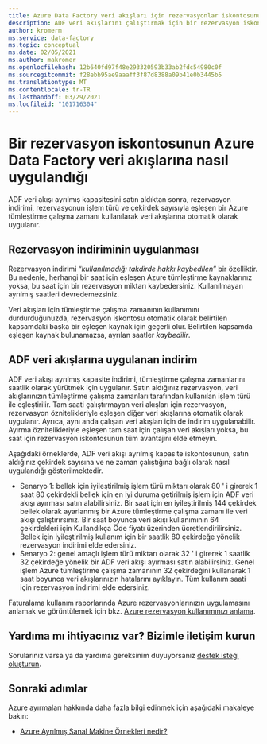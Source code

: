 ```yaml
---
title: Azure Data Factory veri akışları için rezervasyonlar iskontosunu anlayın | Microsoft Docs
description: ADF veri akışlarını çalıştırmak için bir rezervasyon iskontosunun nasıl uygulanacağını öğrenin. İndirim bu veri akışlarına saatlik olarak uygulanır.
author: kromerm
ms.service: data-factory
ms.topic: conceptual
ms.date: 02/05/2021
ms.author: makromer
ms.openlocfilehash: 12b640fd97f48e293320593b33ab2fdc54980c0f
ms.sourcegitcommit: f28ebb95ae9aaaff3f87d8388a09b41e0b3445b5
ms.translationtype: MT
ms.contentlocale: tr-TR
ms.lasthandoff: 03/29/2021
ms.locfileid: "101716304"
---
```

# <a name="how-a-reservation-discount-is-applied-to-azure-data-factory-data-flows"></a>Bir rezervasyon iskontosunun Azure Data Factory veri akışlarına nasıl uygulandığı

ADF veri akışı ayrılmış kapasitesini satın aldıktan sonra, rezervasyon indirimi, rezervasyonun işlem türü ve çekirdek sayısıyla eşleşen bir Azure tümleştirme çalışma zamanı kullanılarak veri akışlarına otomatik olarak uygulanır.

## <a name="how-reservation-discount-is-applied"></a>Rezervasyon indiriminin uygulanması

Rezervasyon indirimi “*kullanılmadığı takdirde hakkı kaybedilen*” bir özelliktir. Bu nedenle, herhangi bir saat için eşleşen Azure tümleştirme kaynaklarınız yoksa, bu saat için bir rezervasyon miktarı kaybedersiniz. Kullanılmayan ayrılmış saatleri devredemezsiniz.

Veri akışları için tümleştirme çalışma zamanının kullanımını durdurduğunuzda, rezervasyon iskontosu otomatik olarak belirtilen kapsamdaki başka bir eşleşen kaynak için geçerli olur. Belirtilen kapsamda eşleşen kaynak bulunamazsa, ayrılan saatler *kaybedilir*.

## <a name="discount-applied-to-adf-data-flows"></a>ADF veri akışlarına uygulanan indirim

ADF veri akışı ayrılmış kapasite indirimi, tümleştirme çalışma zamanlarını saatlik olarak yürütmek için uygulanır. Satın aldığınız rezervasyon, veri akışlarınızın tümleştirme çalışma zamanları tarafından kullanılan işlem türü ile eşleştirilir. Tam saati çalıştırmayan veri akışları için rezervasyon, rezervasyon öznitelikleriyle eşleşen diğer veri akışlarına otomatik olarak uygulanır. Ayrıca, aynı anda çalışan veri akışları için de indirim uygulanabilir. Ayırma öznitelikleriyle eşleşen tam saat için çalışan veri akışları yoksa, bu saat için rezervasyon iskontosunun tüm avantajını elde etmeyin.

Aşağıdaki örneklerde, ADF veri akışı ayrılmış kapasite iskontosunun, satın aldığınız çekirdek sayısına ve ne zaman çalıştığına bağlı olarak nasıl uygulandığı gösterilmektedir.

- Senaryo 1: bellek için iyileştirilmiş işlem türü miktarı olarak 80 ' i girerek 1 saat 80 çekirdekli bellek için en iyi duruma getirilmiş işlem için ADF veri akışı ayırması satın alabilirsiniz. Bir saat için en iyileştirilmiş 144 çekirdek bellek olarak ayarlanmış bir Azure tümleştirme çalışma zamanı ile veri akışı çalıştırırsınız. Bir saat boyunca veri akışı kullanımının 64 çekirdekleri için Kullandıkça Öde fiyatı üzerinden ücretlendirilirsiniz. Bellek için iyileştirilmiş kullanım için bir saatlik 80 çekirdeğe yönelik rezervasyon indirimi elde edersiniz.
- Senaryo 2: genel amaçlı işlem türü miktarı olarak 32 ' i girerek 1 saatlik 32 çekirdeğe yönelik bir ADF veri akışı ayırması satın alabilirsiniz. Genel işlem Azure tümleştirme çalışma zamanının 32 çekirdeğini kullanarak 1 saat boyunca veri akışlarınızın hatalarını ayıklayın. Tüm kullanım saati için rezervasyon indirimi elde edersiniz.

Faturalama kullanım raporlarında Azure rezervasyonlarınızın uygulamasını anlamak ve görüntülemek için bkz. [Azure rezervasyon kullanımınızı anlama](../cost-management-billing/reservations/understand-reserved-instance-usage-ea.md).

## <a name="need-help-contact-us"></a>Yardıma mı ihtiyacınız var? Bizimle iletişim kurun

Sorularınız varsa ya da yardıma gereksinim duyuyorsanız [destek isteği oluşturun](https://go.microsoft.com/fwlink/?linkid=2083458).

## <a name="next-steps"></a>Sonraki adımlar

Azure ayırmaları hakkında daha fazla bilgi edinmek için aşağıdaki makaleye bakın:

- [Azure Ayrılmış Sanal Makine Örnekleri nedir?](../cost-management-billing/reservations/save-compute-costs-reservations.md)